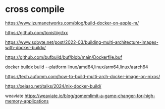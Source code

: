 # cross compile

https://www.izumanetworks.com/blog/build-docker-on-apple-m/

https://github.com/tonistiigi/xx

https://www.sobyte.net/post/2022-03/building-multi-architecture-images-with-docker-buildx/

https://github.com/bufbuild/buf/blob/main/Dockerfile.buf


docker buildx build --platform linux/amd64,linux/arm64,linux/aarch64


https://tech.aufomm.com/how-to-build-multi-arch-docker-image-on-nixos/

https://xeiaso.net/talks/2024/nix-docker-build/


weaviate
https://weaviate.io/blog/gomemlimit-a-game-changer-for-high-memory-applications